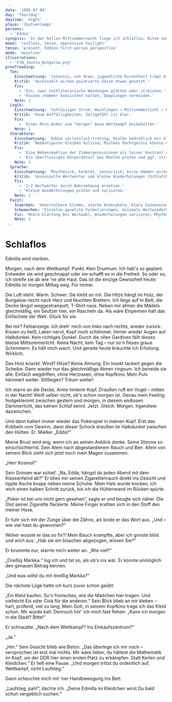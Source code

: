 ```yaml
---
date: '1985-07-04'
day: 'Thursday'
daytime: 'night'
place: 'Joutsenlampi'
persons:
  - 'Eddie'
synopsis: 'In der hellen Mittsommernacht liege ich schlaflos; Hitze und Mielkes Blick sitzen mir im Nacken. Zwischen Trotz vor dem morgigen Wettkampf und der Angst vor dem endgültigen Abschied von Edmilla ringe ich um Schlaf.'
mood: 'restless, tense, oppressive twilight'
tense: 'present, Eddies first-person perspective'
mode: 'mainline'
illustrations:
  - 'FIN_Joutsa_Bungalow.png'
proofreading:
  Ton:
    Einschaetzung: 'Intensiv, nah dran; jugendliche Direktheit trägt die Unruhe.'
    Kritik: 'Vereinzelt wirken pointierte Sätze etwas gesetzt.'
    Fix:
      - 'Ein, zwei hochliterarische Wendungen glätten oder streichen.'
      - 'Pausen-/Hämmer konsistent halten, Dopplungen vermeiden.'
    Note: 2
  Logik:
    Einschaetzung: 'Schlüssiger Strom: Wachliegen → Mittsommerlicht → Mielke-Flashback → Zurück ins Jetzt.'
    Kritik: 'Kaum Auffälligkeiten; Zeitgefühl ist klar.'
    Fix:
      - 'Einen Mini-Anker zum "morgen" beim Wettkampf beibehalten.'
    Note: 1
  Charaktere:
    Einschaetzung: 'Eddie verletzlich-trotzig; Mielke bedrohlich mit klaren Sinnesmarkern.'
    Kritik: 'Nebenfiguren bleiben Kulisse; Mielkes Machtgestus könnte einmal knapper sein.'
    Fix:
      - 'Eine Nebenreaktion der Zimmergenossinnen als leiser Kontrast optional belassen.'
      - 'Ein überflüssiges Körperdetail bei Mielke prüfen und ggf. straffen.'
    Note: 2
  Sprache:
    Einschaetzung: 'Rhythmisch, konkret, sensorisch; kurze Hämmer wirken.'
    Kritik: 'Vereinzelte Wertwörter und kleine Wiederholungen (Schlaf/Dämmerlicht).'
    Fix:
      - '1–2 Wertwörter durch Wahrnehmung ersetzen.'
      - 'Kleine Wiederholungen prüfen und variieren.'
    Note: 2
  Fazit:
    Staerken: 'Unmittelbare Stimme, starke Atmosphäre, klare Sinneseindrücke, glaubwürdiger Flashback.'
    Schwaechen: 'Einzelne gesetzte Formulierungen, minimale Wortwiederholungen.'
    Fix: 'Mikro-Glättung bei Wortwahl; Wiederholungen variieren; Rhythmus beibehalten.'
    Note: 2
---
```


# Schlaflos

Edmilla wird sterben.

Morgen, nach dem Wettkampf. Punkt. Kein Drumrum. Ich hab's so geplant. Entweder
sie wird geschnappt oder sie schafft es in die Freiheit. So oder so, ich streife
sie ab wie 'ne alte Haut. Das ist die einzige Gewissheit heute: Edmilla ist
morgen Mittag weg. Für immer.

Die Luft steht. Warm. Schwer. Sie klebt an mir. Die Hitze hängt im Holz, der
Bungalow riecht nach Harz und feuchten Brettern. Ich liege auf'm Bett, die Decke
längst weggestrampelt, T-Shirt nass. Neben mir atmen die Mädels gleichmäßig, ein
Seufzer hier, ein Rascheln da. Als wäre Einpennen halt das Einfachste der Welt.
Glück für sie.

Bei mir? Fehlanzeige. Ich dreh' mich von links nach rechts, wieder zurück.
Kissen zu heiß, Laken nervt, Kopf noch schlimmer. Immer wieder Augen auf.
Halbdunkel. Kein richtiges Dunkel. Durch die ollen Gardinen fällt dieses blasse
Mittsommerlicht. Keine Nacht, kein Tag – nur so'n fieses graue Schimmern. Es
hält mich wach. Und gerade heute bräuchte ich Erholung. Wirklich.

Das Holz knackt. Wind? Hitze? Keine Ahnung. Ein Insekt tackert gegen die
Scheibe. Dann wieder nur das gleichmäßige Atmen ringsum. Ich beneide sie alle.
Einfach wegdriften, ohne Herzrasen, ohne Kopfkino. Mein Puls hämmert weiter.
Stillliegen? Träum weiter!

Ich starre an die Decke, Arme hinterm Kopf. Draußen ruft ein Vogel – mitten in
der Nacht! Weiß selber nicht, ob's schon morgen ist. Genau mein Feeling:
festgeklemmt zwischen gestern und morgen, in diesem endlosen Dämmerlicht, das
keinen Schlaf kennt. Jetzt. Gleich. Morgen. Irgendwie dazwischen.

Und dann ballert immer wieder das Pokerspiel in meinen Kopf. Erst das Kribbeln
vom Gewinn, dann dieser Schock draußen im Halbdunkel zwischen den Hütten. Er.
Mielke: „Edda?“

Meine Brust wird eng, wenn ich an seinen Anblick denke. Seine Stimme so
einschüchternd. Sein Atem nach abgestandenem Rauch und Bier. Allein von seinem
Blick zieht sich jetzt noch mein Magen zusammen.

„Herr Kosmol!“

Sein Grinsen war schief. „Na, Edda, hängst du jeden Abend mit dem Klassenfeind
ab?“ Er blies mir seinen Zigarettenrauch direkt ins Gesicht und tippte Asche
knapp neben meine Schuhe. Mein Hals wurde trocken; ich wich einen halben Schritt
zurück, bis ich die Hüttenwand im Rücken spürte.

„Poker ist bei uns nicht gern gesehen“, sagte er und beugte sich näher. Die Glut
seiner Zigarette flackerte. Meine Finger krallten sich in den Stoff des meiner
Hose.

Er fuhr sich mit der Zunge über die Zähne, als koste er das Wort aus. „Und – wie
viel hast du gewonnen?“

Woher wusste er das so fix?! Mein Bauch krampfte, aber ich grinste blöd und wich
aus: „Hab sie ein bisschen abgezogen, wissen Sie?“

Er brummte nur, starrte mich weiter an. „Wie viel?“

„Dreißig Markka.“ log ich und tat so, als ob's nix wär. Er konnte unmöglich den
genauen Betrag kennen.

„Und was willst du mit dreißig Markka?“

Die nächste Lüge hatte ich kurz zuvor schon geübt:

„Ein Kleid kaufen. So'n finnisches, wie die Mädchen hier tragen. Und vielleicht
Eis oder Cola für die anderen.“ Sein Blick blieb an mir kleben – hart, prüfend,
viel zu lang; Mein Gott, in seinem Kopfkino trage ich das Kleid schon. Mir wurde
kalt. Dennoch hör' ich mich fast flehen: „Kann ich morgen in die Stadt? Bitte!“

Er schnaubte. „Nach dem Wettkampf? Ins Einkaufszentrum?“

„Ja.“

„Hm.“ Sein Gesicht blieb wie Beton. „Das überlege ich mir noch – versprochen ist
erst mal nichts. Mir wäre lieber, du hättest die Mathematik im Kopf, um der DDR
hier einen ersten Platz zu erkämpfen. Statt Kerlen und Kleidchen.“ Er ließ eine
Pause. „Und morgen trittst du ordentlich auf. Wettkampf, nicht Laufsteg.“

Dann scheuchte mich mit 'ner Handbewegung ins Bett.

„Laufsteg, pah!“, dachte ich. „Deine Edmilla im Kleidchen wirst Du bald schon
vergeblich suchen.“
